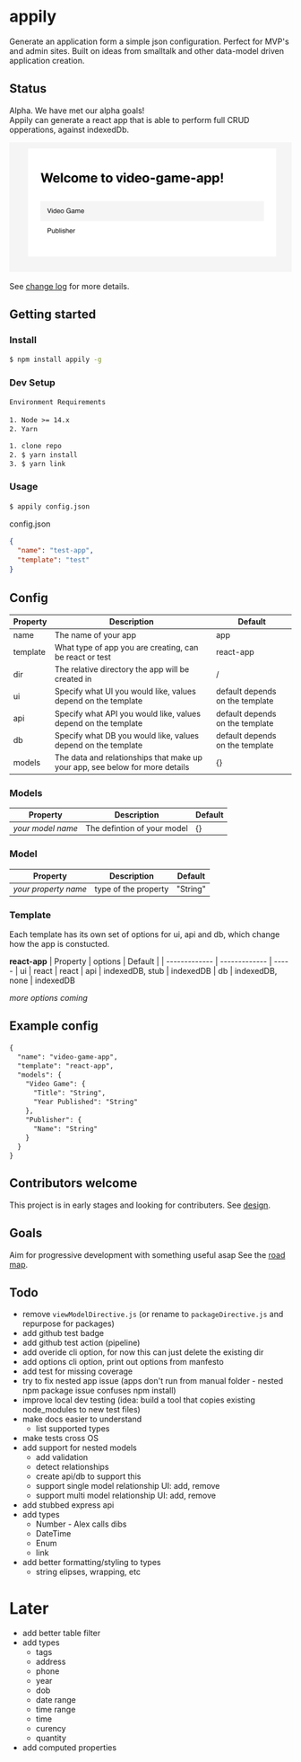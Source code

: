 # appily

Generate an application form a simple json configuration. Perfect for MVP's and admin sites. Built on ideas from smalltalk and other data-model driven application creation.

## Status

Alpha. We have met our alpha goals!  
Appily can generate a react app that is able to perform full CRUD opperations, against indexedDb.

![First app](doc/images/first-app-2021-06-17.png)

See [change log](./doc/CHANGELOG.md) for more details.

## Getting started

### Install

```bash
$ npm install appily -g
```

### Dev Setup

```
Environment Requirements

1. Node >= 14.x
2. Yarn
```

```
1. clone repo
2. $ yarn install
3. $ yarn link
```

### Usage

```bash
$ appily config.json
```

config.json

```json
{
  "name": "test-app",
  "template": "test"
}
```

## Config

| Property | Description                                                                  | Default                         |
| -------- | ---------------------------------------------------------------------------- | ------------------------------- |
| name     | The name of your app                                                         | app                             |
| template | What type of app you are creating, can be react or test                      | react-app                       |
| dir      | The relative directory the app will be created in                            | /                               |
| ui       | Specify what UI you would like, values depend on the template                | default depends on the template |
| api      | Specify what API you would like, values depend on the template               | default depends on the template |
| db       | Specify what DB you would like, values depend on the template                | default depends on the template |
| models   | The data and relationships that make up your app, see below for more details | {}                              |

### Models

| Property          | Description                 | Default |
| ----------------- | --------------------------- | ------- |
| _your model name_ | The defintion of your model | {}      |

### Model

| Property             | Description          | Default  |
| -------------------- | -------------------- | -------- |
| _your property name_ | type of the property | "String" |

### Template

Each template has its own set of options for ui, api and db, which change how the app is constucted.

**react-app**
| Property | options | Default |
| ------------- | ------------- | -----
| ui | react | react
| api | indexedDB, stub | indexedDB
| db | indexedDB, none | indexedDB

_more options coming_

## Example config

```
{
  "name": "video-game-app",
  "template": "react-app",
  "models": {
    "Video Game": {
      "Title": "String",
      "Year Published": "String"
    },
    "Publisher": {
      "Name": "String"
    }
  }
}
```

## Contributors welcome

This project is in early stages and looking for contributers. See [design](./doc/DESIGN.md).

## Goals

Aim for progressive development with something useful asap See the [road map](./doc/ROADMAP.md).

## Todo

- remove `viewModelDirective.js` (or rename to `packageDirective.js` and repurpose for packages)
- add github test badge
- add github test action (pipeline)
- add overide cli option, for now this can just delete the existing dir
- add options cli option, print out options from manfesto
- add test for missing coverage
- try to fix nested app issue (apps don't run from manual folder - nested npm package issue confuses npm install)
- improve local dev testing (idea: build a tool that copies existing node_modules to new test files)
- make docs easier to understand
  - list supported types
- make tests cross OS
- add support for nested models
  - add validation
  - detect relationships
  - create api/db to support this
  - support single model relationship UI: add, remove
  - support multi model relationship UI: add, remove
- add stubbed express api
- add types
  - Number - Alex calls dibs
  - DateTime
  - Enum
  - link
- add better formatting/styling to types
  - string elipses, wrapping, etc

# Later

- add better table filter
- add types
  - tags
  - address
  - phone
  - year
  - dob
  - date range
  - time range
  - time
  - curency
  - quantity
- add computed properties
